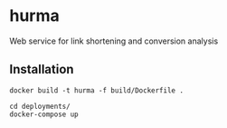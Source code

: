 # hurma
Web service for link shortening and conversion analysis

## Installation

```
docker build -t hurma -f build/Dockerfile .
```

```
cd deployments/
docker-compose up
```
